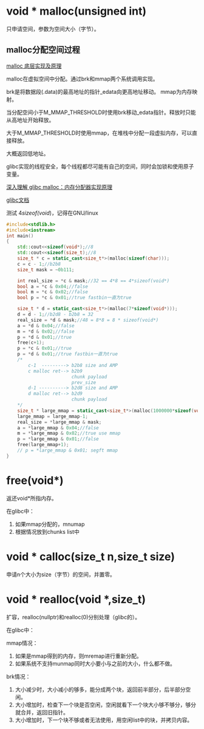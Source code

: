 # void * malloc(unsigned int)
只申请空间，参数为空间大小（字节）。

## malloc分配空间过程
[malloc 底层实现及原理](https://www.cnblogs.com/ssezhangpeng/p/10808969.html#_labelTop)

malloc在虚拟空间中分配。通过brk和mmap两个系统调用实现。

brk是将数据段(.data)的最高地址的指针_edata向更高地址移动。
mmap为内存映射。

当分配空间小于M_MMAP_THRESHOLD时使用brk移动_edata指针。释放时只能从高地址开始释放。

大于M_MMAP_THRESHOLD时使用mmap，在堆栈中分配一段虚拟内存，可以直接释放。

大概返回低地址。

glibc实现的线程安全，每个线程都尽可能有自己的空间，同时会加锁和使用原子变量。

[深入理解 glibc malloc：内存分配器实现原理](https://zhuanlan.zhihu.com/p/443235305)

[glibc文档](https://sourceware.org/glibc/wiki/MallocInternals)

测试 4*sizeof(void*)，记得在GNU/linux
```c++
#include<stdlib.h>
#include<iostream>
int main()
{
    std::cout<<sizeof(void*);//8
    std::cout<<sizeof(size_t);//8
    size_t * c = static_cast<size_t*>(malloc(sizeof(char)));
    c = c - 1;//b2b8
    size_t mask = ~0b111;

    int real_size = *c & mask;//32 == 4*8 == 4*sizeof(void*)
    bool a = *c & 0x04;//false
    bool m = *c & 0x02;//false
    bool p = *c & 0x01;//true fastbin一直为true

    size_t * d = static_cast<size_t*>(malloc(7*sizeof(void*)));
    d = d - 1;//b2d8 - b2b8 = 32
    real_size = *d & mask;//48 = 8*8 = 8 * sizeof(void*)
    a = *d & 0x04;//false
    m = *d & 0x02;//false
    p = *d & 0x01;//true 
    free(c+1);
    p = *c & 0x01;//true
    p = *d & 0x01;//true fastbin一直为true
    /*
        c-1  ---------> b2b8 size and AMP
        c malloc ret--> b2b9
                        chunk payload
                        prev_size
        d-1 ----------> b2d8 size and AMP
        d malloc ret--> b2d9
                        chunk payload
    */
    size_t * large_mmap = static_cast<size_t*>(malloc(1000000*sizeof(void*)));
    large_mmap = large_mmap-1;
    real_size = *large_mmap & mask;
    a = *large_mmap & 0x04;//false
    m = *large_mmap & 0x02;//true use mmap
    p = *large_mmap & 0x01;//false
    free(large_mmap+1);
    // p = *large_mmap & 0x01; segft mmap
}
```
# free(void*)
返还void*所指内存。

在glibc中：

1. 如果mmap分配的，mnumap
2. 根据情况放到chunks list中

# void * calloc(size_t n,size_t size)
申请n个大小为size（字节）的空间，并置零。

# void * realloc(void *,size_t)
扩容，realloc(nullptr)和realloc(0)分别处理（glibc的）。

在glibc中：

mmap情况：
1. 如果是mmap得到的内存，则mremap进行重新分配。
2. 如果系统不支持munmap同时大小要小与之前的大小，什么都不做。

brk情况：
1. 大小减少时，大小减小的够多，能分成两个块，返回前半部分，后半部分空闲。
2. 大小增加时，检查下一个块是否空闲，空闲就看下一个块大小够不够分，够分就合并，返回旧指针。
3. 大小增加时，下一个块不够或者无法使用，用空闲list中的块，并拷贝内容。


